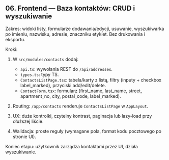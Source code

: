 ## 06. Frontend — Baza kontaktów: CRUD i wyszukiwanie

Zakres: widoki listy, formularze dodawania/edycji, usuwanie, wyszukiwarka po imieniu, nazwisku, adresie, znaczniku etykiet. Bez drukowania i eksportu.

Kroki:
1) W `src/modules/contacts` dodaj:
   - `api.ts`: wywołania REST do `/api/addresses`.
   - `types.ts`: typy TS.
   - `ContactsListPage.tsx`: tabela/karty z listą, filtry (inputy + checkbox label_marked), przyciski add/edit/delete.
   - `ContactForm.tsx`: formularz (first_name, last_name, street, apartment_no, city, postal_code, label_marked).

2) Routing: `/app/contacts` renderuje `ContactsListPage` w `AppLayout`.

3) UX: duże kontrolki, czytelny kontrast, paginacja lub lazy-load przy dłuższej liście.

4) Walidacja: proste reguły (wymagane pola, format kodu pocztowego po stronie UI).

Koniec etapu: użytkownik zarządza kontaktami przez UI, działa wyszukiwanie.


